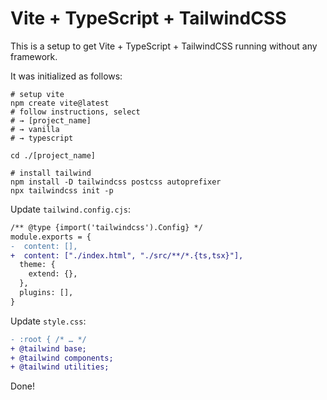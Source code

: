 
# Vite + TypeScript + TailwindCSS

This is a setup to get Vite + TypeScript + TailwindCSS running without any framework.

It was initialized as follows:

```shell
# setup vite
npm create vite@latest
# follow instructions, select
# → [project_name]
# → vanilla
# → typescript

cd ./[project_name]

# install tailwind
npm install -D tailwindcss postcss autoprefixer
npx tailwindcss init -p
```

Update `tailwind.config.cjs`:

```diff
/** @type {import('tailwindcss').Config} */
module.exports = {
-  content: [],
+  content: ["./index.html", "./src/**/*.{ts,tsx}"],
  theme: {
    extend: {},
  },
  plugins: [],
}
```

Update `style.css`:

```diff
- :root { /* … */
+ @tailwind base;
+ @tailwind components;
+ @tailwind utilities;
```

Done!
